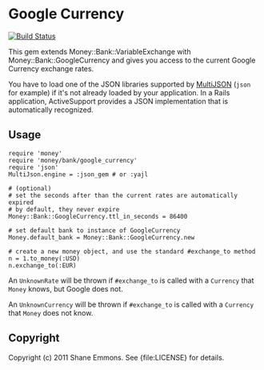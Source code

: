 Google Currency
===============

[![Build Status](https://secure.travis-ci.org/RubyMoney/google_currency.png)](http://travis-ci.org/RubyMoney/google_currency)

This gem extends Money::Bank::VariableExchange with Money::Bank::GoogleCurrency
and gives you access to the current Google Currency exchange rates.

You have to load one of the JSON libraries supported by
[MultiJSON](https://github.com/intridea/multi_json) (`json` for example)
if it's not already loaded by your application. In a Rails application,
ActiveSupport provides a JSON implementation that is automatically recognized.

Usage
-----

    require 'money'
    require 'money/bank/google_currency'
    require 'json'
    MultiJson.engine = :json_gem # or :yajl

    # (optional)
    # set the seconds after than the current rates are automatically expired
    # by default, they never expire
    Money::Bank::GoogleCurrency.ttl_in_seconds = 86400

    # set default bank to instance of GoogleCurrency
    Money.default_bank = Money::Bank::GoogleCurrency.new

    # create a new money object, and use the standard #exchange_to method
    n = 1.to_money(:USD)
    n.exchange_to(:EUR)

An `UnknownRate` will be thrown if `#exchange_to` is called with a `Currency`
that `Money` knows, but Google does not.

An `UnknownCurrency` will be thrown if `#exchange_to` is called with a
`Currency` that `Money` does not know.

Copyright
---------

Copyright (c) 2011 Shane Emmons. See {file:LICENSE} for details.
